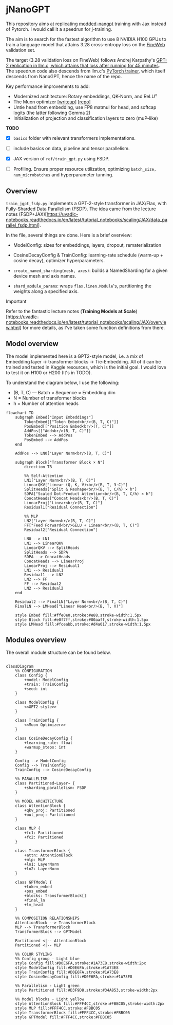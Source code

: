 # jNanoGPT

This repository aims at replicating [modded-nangpt](https://github.com/KellerJordan/modded-nanogpt) training with Jax instead of Pytorch. I would call it a speedrun for j-training. 

The aim is to search for the fastest algorithm to use 8 NVIDIA H100 GPUs to train a language model that attains 3.28 cross-entropy loss on the [FineWeb](https://huggingface.co/datasets/HuggingFaceFW/fineweb) validation set.

The target (3.28 validation loss on FineWeb) follows Andrej Karpathy's [GPT-2 replication in llm.c, which attains that loss after running for 45 minutes](https://github.com/karpathy/llm.c/discussions/481#:~:text=By%20the%20end%20of%20the%20optimization%20we%27ll%20get%20to%20about%203.29).
The speedrun code also descends from llm.c's [PyTorch trainer](https://github.com/karpathy/llm.c/blob/master/train_gpt2.py), which itself descends from NanoGPT, hence the name of the repo.

Key performance improvements to add:
* Modernized architecture: Rotary embeddings, QK-Norm, and ReLU²
* The Muon optimizer [[writeup](https://kellerjordan.github.io/posts/muon/)] [[repo](https://github.com/KellerJordan/Muon)]
* Untie head from embedding, use FP8 matmul for head, and softcap logits (the latter following Gemma 2)
* Initialization of projection and classification layers to zero (muP-like)

**TODO**

- [x] `basics` folder with relevant transformers implementations.
- [ ] include basics on data, pipeline and tensor parallelism. 
- [x] JAX version of `ref/train_gpt.py` using FSDP. 
- [ ] Profiling. Ensure proper resource utilization, optimizing `batch_size, num_microbatches` and hyperparameter tunning. 


## Overview

`train_jgpt_fsdp.py` implements a GPT-2-style transformer in JAX/Flax, with Fully-Sharded Data Parallelism (FSDP). The idea came from the lecture notes (FSDP+JAX)[https://uvadlc-notebooks.readthedocs.io/en/latest/tutorial_notebooks/scaling/JAX/data_parallel_fsdp.html].

In the file, several things are done. Here is a brief overview:

* ModelConfig: sizes for embeddings, layers, dropout, rematerialization

* CosineDecayConfig & TrainConfig: learning-rate schedule (warm-up + cosine decay), optimizer hyperparameters.

* `create_named_sharding(mesh, axes)`: builds a NamedSharding for a given device mesh and axis names.

* `shard_module_params`: wraps `flax.linen.Module`'s, partitioning the weights along a specified axis.

>[!IMPORTANT]
> Refer to the fantastic lecture notes (**Training Models at Scale**)[https://uvadlc-notebooks.readthedocs.io/en/latest/tutorial_notebooks/scaling/JAX/overview.html] for more details, as I've taken some function definitions from there. 

## Model overview
The model implemented here is a GPT2-style model, i.e. a mix of Embedding layer -> transformer blocks -> Tie-Embedding.
All of it can be trained and tested in Kaggle resources, which is the initial goal. I would love to test it on H100 or H200 (It's in TODO). 

To understand the diagram below, I use the following: 
* (B, T, C) — Batch × Sequence × Embedding dim
* N = Number of transformer blocks
* h = Number of attention heads

```mermaid
flowchart TD
    subgraph Embed["Input Embeddings"]
        TokenEmbed[["Token Embed<br/>(B, T, C)"]]
        PosEmbed[["Position Embed<br/>(T, C)"]]
        AddPos[["Add<br/>(B, T, C)"]]
        TokenEmbed --> AddPos
        PosEmbed --> AddPos
    end

    AddPos --> LN0["Layer Norm<br/>(B, T, C)"]

    subgraph Block["Transformer Block × N"]
        direction TB

        %% Self-Attention
        LN1["Layer Norm<br/>(B, T, C)"]
        LinearQKV["Linear (Q, K, V)<br/>(B, T, 3·C)"]
        SplitHeads["Split & Reshape<br/>(B, T, C/h) × h"]
        SDPA["Scaled Dot-Product Attention<br/>(B, T, C/h) × h"]
        ConcatHeads["Concat Heads<br/>(B, T, C)"]
        LinearProj["Linear<br/>(B, T, C)"]
        Residual1["Residual Connection"]

        %% MLP
        LN2["Layer Norm<br/>(B, T, C)"]
        FF["Feed Forward<br/>GELU + Linear<br/>(B, T, C)"]
        Residual2["Residual Connection"]

        LN0 --> LN1
        LN1 --> LinearQKV
        LinearQKV --> SplitHeads
        SplitHeads --> SDPA
        SDPA --> ConcatHeads
        ConcatHeads --> LinearProj
        LinearProj --> Residual1
        LN1 --> Residual1
        Residual1 --> LN2
        LN2 --> FF
        FF --> Residual2
        LN2 --> Residual2
    end

    Residual2 --> FinalLN["Layer Norm<br/>(B, T, C)"]
    FinalLN --> LMHead["Linear Head<br/>(B, T, V)"]

    style Embed fill:#ffe0e0,stroke:#e88,stroke-width:1.5px
    style Block fill:#e0f7ff,stroke:#00aaff,stroke-width:1.5px
    style LMHead fill:#fceabb,stroke:#d4a017,stroke-width:1.5px
```


## Modules overview

The overall module structure can be found below.

```mermaid

classDiagram
    %% CONFIGURATION
    class Config {
        +model: ModelConfig
        +train: TrainConfig
        +seed: int
    }

    class ModelConfig {
        <<GPT2-style>>
    }

    class TrainConfig {
        <<Muon Optimizer>>
    }

    class CosineDecayConfig {
        +learning_rate: float
        +warmup_steps: int
    }

    Config --> ModelConfig
    Config --> TrainConfig
    TrainConfig --> CosineDecayConfig

    %% PARALLELISM
    class Partitioned~Layer~ {
        +sharding_parallelism: FSDP
    }

    %% MODEL ARCHITECTURE
    class AttentionBlock {
        +qkv_proj: Partitioned
        +out_proj: Partitioned
    }

    class MLP {
        +fc1: Partitioned
        +fc2: Partitioned
    }

    class TransformerBlock {
        +attn: AttentionBlock
        +mlp: MLP
        +ln1: LayerNorm
        +ln2: LayerNorm
    }

    class GPTModel {
        +token_embed
        +pos_embed
        +blocks: TransformerBlock[]
        +final_ln
        +lm_head
    }

    %% COMPOSITION RELATIONSHIPS
    AttentionBlock --> TransformerBlock
    MLP --> TransformerBlock
    TransformerBlock --> GPTModel

    Partitioned <|-- AttentionBlock
    Partitioned <|-- MLP

    %% COLOR STYLING
    %% Config group - Light blue
    style Config fill:#D0E6FA,stroke:#1A73E8,stroke-width:2px
    style ModelConfig fill:#D0E6FA,stroke:#1A73E8
    style TrainConfig fill:#D0E6FA,stroke:#1A73E8
    style CosineDecayConfig fill:#D0E6FA,stroke:#1A73E8

    %% Parallelism - Light green
    style Partitioned fill:#D3F9D8,stroke:#34A853,stroke-width:2px

    %% Model blocks - Light yellow
    style AttentionBlock fill:#FFF4CC,stroke:#FBBC05,stroke-width:2px
    style MLP fill:#FFF4CC,stroke:#FBBC05
    style TransformerBlock fill:#FFF4CC,stroke:#FBBC05
    style GPTModel fill:#FFF4CC,stroke:#FBBC05
```